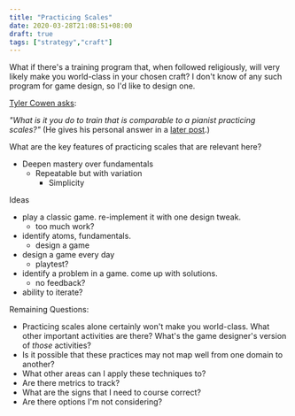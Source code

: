 ```yaml
---
title: "Practicing Scales"
date: 2020-03-28T21:08:51+08:00
draft: true
tags: ["strategy","craft"]
---
```

What if there's a training program that, when followed religiously, will very likely make you world-class in your chosen craft?
I don't know of any such program for game design, so I'd like to design one.

[Tyler Cowen asks](https://marginalrevolution.com/marginalrevolution/2019/07/learn-like-an-athlete-knowledge-workers-should-train.html):

*"What is it you do to train that is comparable to a pianist practicing scales?"*
(He gives his personal answer in a [later post](https://marginalrevolution.com/marginalrevolution/2019/07/how-i-practice-at-what-i-do.html).)

What are the key features of practicing scales that are relevant here? 
- Deepen mastery over fundamentals
  - Repeatable but with variation
    - Simplicity


Ideas
- play a classic game. re-implement it with one design tweak.
  - too much work?
- identify atoms, fundamentals.
  - design a game
- design a game every day
  - playtest?
- identify a problem in a game. come up with solutions.
  - no feedback?
- ability to iterate?

Remaining Questions:
- Practicing scales alone certainly won't make you world-class. What other important activities are there? What's the game designer's version of *those* activities?
- Is it possible that these practices may not map well from one domain to another?
- What other areas can I apply these techniques to?
- Are there metrics to track?
- What are the signs that I need to course correct?
- Are there options I'm not considering?
